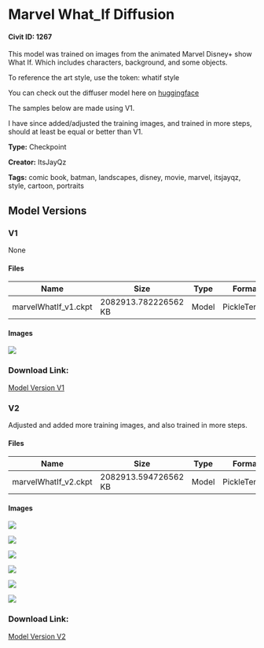 # Marvel What_If Diffusion

#### Civit ID: 1267

<p>This model was trained on images from the animated Marvel Disney+ show What If. Which includes characters, background, and some objects.</p><p>To reference the art style, use the token: whatif style</p><p>You can check out the diffuser model here on <a href="https://huggingface.co/ItsJayQz/Marvel_WhatIf_Diffusion" rel="ugc" target="_blank">huggingface</a></p><p>The samples below are made using V1.</p><p>I have since added/adjusted the training images, and trained in more steps, should at least be equal or better than V1.</p>

**Type:** Checkpoint

**Creator:** ItsJayQz

**Tags:** comic book, batman, landscapes, disney, movie, marvel, itsjayqz, style, cartoon, portraits

## Model Versions

### V1

None

#### Files

| Name | Size | Type | Format | Download Url | AutoV1 | AutoV2 | SHA256 | CRC32 | BLAKE3 |
| --- | --- | --- | --- | --- | --- | --- | --- | --- | --- |
| marvelWhatIf_v1.ckpt | 2082913.782226562 KB | Model | PickleTensor | https://civitai.com/api/download/models/1353 | 84F6B9A2 | 46FBCA3D1E | 46FBCA3D1E21817A36EE67CF9C26FA22C8206DD73229EBB42BF6EA9540D12387 | A7804F09 | C5C794DC8BB4CDDE8EC91E527CF006AE633F9188B91892AD871A94AFB4B63736 |

#### Images

<p><img src="https://image.civitai.com/xG1nkqKTMzGDvpLrqFT7WA/3b934f8c-1515-448e-210f-ca65919cd800/width=450/11440.jpeg" /></p>

### Download Link:

[Model Version V1](https://civitai.com/api/download/models/1353)

### V2

<p>Adjusted and added more training images, and also trained in more steps.</p>

#### Files

| Name | Size | Type | Format | Download Url | AutoV1 | AutoV2 | SHA256 | CRC32 | BLAKE3 |
| --- | --- | --- | --- | --- | --- | --- | --- | --- | --- |
| marvelWhatIf_v2.ckpt | 2082913.594726562 KB | Model | PickleTensor | https://civitai.com/api/download/models/1346 | CD22968E | 2E051600D4 | 2E051600D4429545826F9D70A570D551F0EDD35930FBE751C3E71306A189541D | E00C0A9B | 1FF2AB60CF3A28A2BD5957A8C834FFFA76B44C3227F2745A0743C56BC6ACC4D4 |

#### Images

<p><img src="https://image.civitai.com/xG1nkqKTMzGDvpLrqFT7WA/d8455266-0553-4bf3-4045-953f0fbf4600/width=450/11322.jpeg" /></p>

<p><img src="https://image.civitai.com/xG1nkqKTMzGDvpLrqFT7WA/b6f8a080-4730-4698-335d-0291d55fb100/width=450/11326.jpeg" /></p>

<p><img src="https://image.civitai.com/xG1nkqKTMzGDvpLrqFT7WA/247e773e-5f62-49ee-adee-e54356c15000/width=450/11327.jpeg" /></p>

<p><img src="https://image.civitai.com/xG1nkqKTMzGDvpLrqFT7WA/c18ea0c3-83c3-47ae-e17b-f61dcb095b00/width=450/11325.jpeg" /></p>

<p><img src="https://image.civitai.com/xG1nkqKTMzGDvpLrqFT7WA/e7450379-426f-414c-9cc4-655629ed1e00/width=450/11324.jpeg" /></p>

<p><img src="https://image.civitai.com/xG1nkqKTMzGDvpLrqFT7WA/b3c6e448-5ff6-4b19-666f-df3c7edccc00/width=450/11323.jpeg" /></p>

### Download Link:

[Model Version V2](https://civitai.com/api/download/models/1346)

